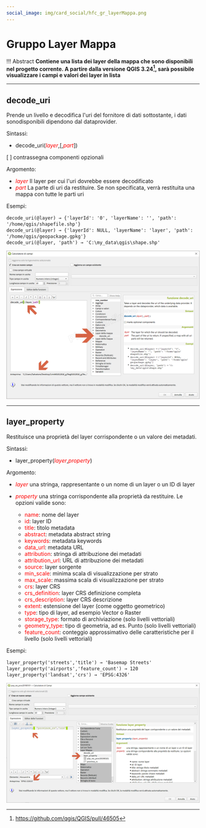 ```yaml
---
social_image: img/card_social/hfc_gr_layerMappa.png
---
```


# Gruppo Layer Mappa

!!! Abstract
    **Contiene una lista dei layer della mappa che sono disponibili nel progetto corrente. A partire dalla versione QGIS 3.24[^1], sarà possibile visualizzare i campi e valori dei layer in lista**

---

## decode_uri

Prende un livello e decodifica l'uri del fornitore di dati sottostante, i dati sonodisponibili dipendono dal dataprovider.

Sintassi:

* decode_uri(_<span style="color:red;">layer</span>_,[,_<span style="color:red;">part</span>_])

[ ] contrassegna componenti opzionali

Argomento:

* _<span style="color:red;">layer</span>_ Il layer per cui l'uri dovrebbe essere decodificato
* _<span style="color:red;">part</span>_ La parte di uri da restituire. Se non specificata, verrà restituita una mappa con tutte le parti uri

Esempi:

```
decode_uri(@layer) → {'layerId': '0', 'layerName': '', 'path': '/home/qgis/shapefile.shp'}
decode_uri(@layer) → {'layerId': NULL, 'layerName': 'layer', 'path': '/home/qgis/geopackage.gpkg'}
decode_uri(@layer, 'path') → 'C:\my_data\qgis\shape.shp'
```

[![](../../img/layer_della_mappa/decode_uri1.png)](../../img/layer_della_mappa/decode_uri1.png)

---

## layer_property

Restituisce una proprietà del layer corrispondente o un valore dei metadati.

Sintassi:

* layer_property(_<span style="color:red;">layer</span>_,_<span style="color:red;">property</span>_)

Argomento:

* _<span style="color:red;">layer</span>_ una stringa, rappresentante o un nome di un layer o un ID di layer
* _<span style="color:red;">property</span>_ una stringa corrispondente alla proprietà da restituire. Le opzioni valide sono:

    - <span style="color:red;">name</span>: nome del layer
    - <span style="color:red;">id</span>: layer ID
    - <span style="color:red;">title</span>: titolo metadata
    - <span style="color:red;">abstract</span>: metadata abstract string
    - <span style="color:red;">keywords</span>: metadata keywords
    - <span style="color:red;">data_url</span>: metadata URL
    - <span style="color:red;">attribution</span>: stringa di attribuzione dei metadati
    - <span style="color:red;">attribution_url</span>: URL di attribuzione dei metadati
    - <span style="color:red;">source</span>: layer sorgente
    - <span style="color:red;">min_scale</span>: minima scala di visualizzazione per strato
    - <span style="color:red;">max_scale</span>: massima scala di visualizzazione per strato
    - <span style="color:red;">crs</span>: layer CRS
    - <span style="color:red;">crs_definition</span>: layer CRS definizione completa
    - <span style="color:red;">crs_description</span>: layer CRS descrizione
    - <span style="color:red;">extent</span>: estensione del layer (come oggetto geometrico)
    - <span style="color:red;">type</span>: tipo di layer, ad esempio Vector o Raster
    - <span style="color:red;">storage_type</span>: formato di archiviazione (solo livelli vettoriali)
    - <span style="color:red;">geometry_type</span>: tipo di geometria, ad es. Punto (solo livelli vettoriali)
    - <span style="color:red;">feature_count</span>: conteggio approssimativo delle caratteristiche per il livello (solo livelli vettoriali)

Esempi:

```
layer_property('streets','title') → 'Basemap Streets'
layer_property('airports','feature_count') → 120
layer_property('landsat','crs') → 'EPSG:4326'
```

[![](../../img/layer_della_mappa/layer_property1.png)](../../img/layer_della_mappa/layer_property1.png)

[^1]: https://github.com/qgis/QGIS/pull/46505